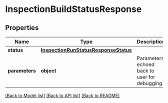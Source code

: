 # InspectionBuildStatusResponse

## Properties
Name | Type | Description | Notes
------------ | ------------- | ------------- | -------------
**status** | [**InspectionRunStatusResponseStatus**](InspectionRunStatusResponseStatus.md) |  | 
**parameters** | **object** | Parameters echoed back to user for debugging. | 

[[Back to Model list]](../README.md#documentation-for-models) [[Back to API list]](../README.md#documentation-for-api-endpoints) [[Back to README]](../README.md)


